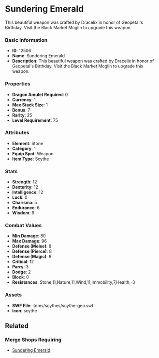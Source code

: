 # Sundering Emerald

This beautiful weapon was crafted by Dracelix in honor of Geopetal's Birthday. Visit the Black Market Moglin to upgrade this weapon.

### Basic Information

- **ID**: 12506
- **Name**: Sundering Emerald
- **Description**: This beautiful weapon was crafted by Dracelix in honor of Geopetal&#039;s Birthday. Visit the Black Market Moglin to upgrade this weapon.

### Properties

- **Dragon Amulet Required**: 0
- **Currency**: 1
- **Max Stack Size**: 1
- **Bonus**: 7
- **Rarity**: 25
- **Level Requirement**: 75

### Attributes

- **Element**: Stone
- **Category**: 1
- **Equip Spot**: Weapon
- **Item Type**: Scythe

### Stats

- **Strength**: 12
- **Dexterity**: 12
- **Intelligence**: 12
- **Luck**: 0
- **Charisma**: 5
- **Endurance**: 6
- **Wisdom**: 9

### Combat Values

- **Min Damage**: 80
- **Max Damage**: 96
- **Defense (Melee)**: 8
- **Defense (Pierce)**: 8
- **Defense (Magic)**: 8
- **Critical**: 12
- **Parry**: 3
- **Dodge**: 2
- **Block**: 0
- **Resistances**: Stone,11,Nature,11,Wind,11,Immobility,7,Health,-3

### Assets

- **SWF File**: items/scythes/scythe-geo.swf
- **Icon**: scythe

## Related

### Merge Shops Requiring

- [Sundering Emerald](../merge-shops/207-sundering-emerald.md)

